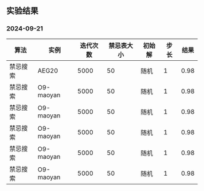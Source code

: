 ## 实验结果

### 2024-09-21

| 算法     | 实例      | 迭代次数 | 禁忌表大小 | 初始解 | 步长 | 结果 |
| -------- | --------- | -------- | ---------- | ------ | ---- | ---- |
| 禁忌搜索 | AEG20     | 5000     | 50         | 随机   | 1    | 0.98 |
| 禁忌搜索 | O9-maoyan | 5000     | 50         | 随机   | 1    | 0.98 |
| 禁忌搜索 | O9-maoyan | 5000     | 50         | 随机   | 1    | 0.98 |
| 禁忌搜索 | O9-maoyan | 5000     | 50         | 随机   | 1    | 0.98 |
| 禁忌搜索 | O9-maoyan | 5000     | 50         | 随机   | 1    | 0.98 |
| 禁忌搜索 | O9-maoyan | 5000     | 50         | 随机   | 1    | 0.98 |
